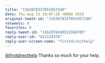 ```yaml
---
title: "1162078337851957248"
date: Thu Aug 15 19:07:20 +0000 2019
original-tweet-id: "1162078337851957248"
retweets: 0
favorites: 0
reply-tweet-id: "1162076240532168705"
reply-user-id: "412133374"
reply-user-screen-name: "firstdirecthelp"
---
```

<a href="https://twitter.com/firstdirecthelp">@firstdirecthelp</a> Thanks so much for your help.
